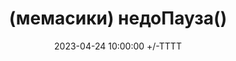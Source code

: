 ---
title: (мемасики) недоПауза()
date: 2023-04-24 10:00:00 +/-TTTT
media_subpath: /assets/posts/memes/
categories: [Мемасики]
tags: [1С, Мемасики, Желтый Чайник 1С]
image:
  path: 2023-04-24-pauza-ones.jpg
links:
  top: false
  bottom: true
  values:
  - name: Telegram
    url: https://t.me/JuniorOneS/539
---